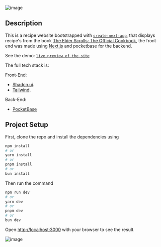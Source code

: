 ![image](https://github.com/user-attachments/assets/3dbb8b6f-b532-494e-9a96-f8e75e181a90)
## Description 
This is a recipe website bootstrapped with [`create-next-app`](https://github.com/vercel/next.js/tree/canary/packages/create-next-app), that displays recipe's from the book [The Elder Scrolls: The Official Cookbook](https://www.amazon.com/Elder-Scrolls-Official-Cookbook/dp/1683833988), the front end was made using [Next.js](https://nextjs.org/) and pocketbase for the backend.

See the demo: [`live preview of the site`](https://bethesda-recipe.vercel.app/en)

The full tech stack is:

Front-End:
- [Shadcn.ui](https://ui.shadcn.com).
- [Tailwind](https://tailwindcss.com).
  
Back-End:
- [PocketBase](https://pocketbase.io)


## Project Setup

First, clone the repo and install the dependencies using 
```bash
npm install
# or
yarn install
# or
pnpm install
# or
bun install
```
Then run the command
```bash
npm run dev
# or
yarn dev
# or
pnpm dev
# or
bun dev
```

Open [http://localhost:3000](http://localhost:3000) with your browser to see the result.

![image](https://github.com/user-attachments/assets/7adae2ca-64ea-41fd-9f13-5137434d098d)
